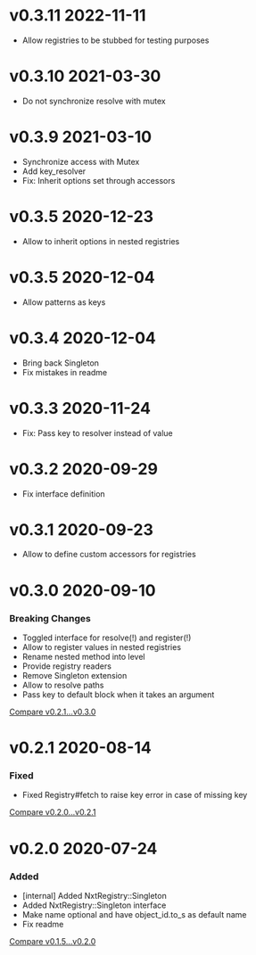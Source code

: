 # v0.3.11 2022-11-11
- Allow registries to be stubbed for testing purposes

# v0.3.10 2021-03-30
- Do not synchronize resolve with mutex

# v0.3.9 2021-03-10

- Synchronize access with Mutex
- Add key_resolver
- Fix: Inherit options set through accessors

# v0.3.5 2020-12-23

- Allow to inherit options in nested registries

# v0.3.5 2020-12-04

- Allow patterns as keys

# v0.3.4 2020-12-04

- Bring back Singleton
- Fix mistakes in readme

# v0.3.3 2020-11-24

- Fix: Pass key to resolver instead of value 

# v0.3.2 2020-09-29

- Fix interface definition

# v0.3.1 2020-09-23

- Allow to define custom accessors for registries

# v0.3.0 2020-09-10

### Breaking Changes
 
- Toggled interface for resolve(!) and register(!)
- Allow to register values in nested registries
- Rename nested method into level
- Provide registry readers
- Remove Singleton extension
- Allow to resolve paths
- Pass key to default block when it takes an argument

[Compare v0.2.1...v0.3.0](https://github.com/nxt-insurance/nxt_registry/compare/v0.2.1...v0.3.0)

# v0.2.1 2020-08-14

### Fixed
 
- Fixed Registry#fetch to raise key error in case of missing key

[Compare v0.2.0...v0.2.1](https://github.com/nxt-insurance/nxt_registry/compare/v0.2.0...v0.2.1)


# v0.2.0 2020-07-24

### Added

- [internal] Added NxtRegistry::Singleton
- Added NxtRegistry::Singleton interface
- Make name optional and have object_id.to_s as default name 
- Fix readme

[Compare v0.1.5...v0.2.0](https://github.com/nxt-insurance/nxt_registry/compare/v0.1.5...v0.2.0)
